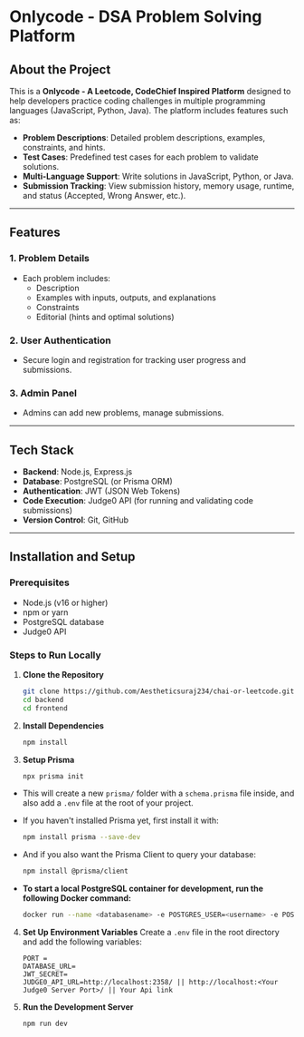 
# Onlycode - DSA Problem Solving Platform

##  About the Project

This is a **Onlycode - A Leetcode, CodeChief Inspired Platform** designed to help developers practice coding challenges in multiple programming languages (JavaScript, Python, Java). The platform includes features such as:

- **Problem Descriptions**: Detailed problem descriptions, examples, constraints, and hints.
- **Test Cases**: Predefined test cases for each problem to validate solutions.
- **Multi-Language Support**: Write solutions in JavaScript, Python, or Java.
- **Submission Tracking**: View submission history, memory usage, runtime, and status (Accepted, Wrong Answer, etc.).

---

##  Features


### 1. **Problem Details**

- Each problem includes:
  - Description
  - Examples with inputs, outputs, and explanations
  - Constraints
  - Editorial (hints and optimal solutions)

### 2. **User Authentication**

- Secure login and registration for tracking user progress and submissions.

### 3. **Admin Panel**

- Admins can add new problems, manage submissions.

---

## Tech Stack

- **Backend**: Node.js, Express.js
- **Database**: PostgreSQL (or Prisma ORM)
- **Authentication**: JWT (JSON Web Tokens)
- **Code Execution**: Judge0 API (for running and validating code submissions)
- **Version Control**: Git, GitHub

---

## Installation and Setup

### Prerequisites

- Node.js (v16 or higher)
- npm or yarn
- PostgreSQL database
- Judge0 API 

### Steps to Run Locally

1. **Clone the Repository**

   ```bash
   git clone https://github.com/Aestheticsuraj234/chai-or-leetcode.git
   cd backend
   cd frontend
   ```

2. **Install Dependencies**

   ```bash
   npm install
   ```


3. **Setup Prisma**
    ```bash
    npx prisma init
    ```

- This will create a new `prisma/` folder with a `schema.prisma` file inside, and also add a `.env` file at the root of your project.

- If you haven't installed Prisma yet, first install it with:

    ```bash
    npm install prisma --save-dev
    ```

- And if you also want the Prisma Client to query your database:

    ```bash
    npm install @prisma/client
    ```

- **To start a local PostgreSQL container for development, run the following Docker command:**

    ```bash 
    docker run --name <databasename> -e POSTGRES_USER=<username> -e POSTGRES_PASSWORD=<password> -p 5432:5432 -d postgres
    ```
    

4. **Set Up Environment Variables**
   Create a `.env` file in the root directory and add the following variables:
   ```env
   PORT =
   DATABASE_URL=
   JWT_SECRET=
   JUDGE0_API_URL=http://localhost:2358/ || http://localhost:<Your Judge0 Server Port>/ || Your Api link 
   ```

5. **Run the Development Server**
    ```bash
    npm run dev
    ````

